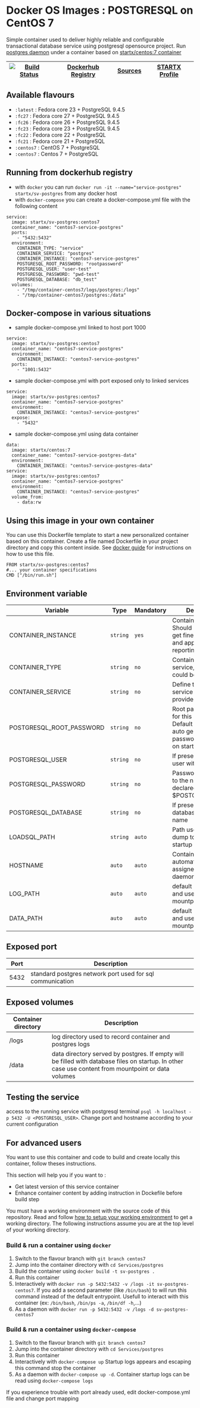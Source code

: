 # Docker OS Images : POSTGRESQL on CentOS 7

Simple container used to deliver highly reliable and configurable transactional database service using postgresql opensource project.
Run [postgres daemon](http://www.postgresql.org/) under a container 
based on [startx/centos:7 container](https://hub.docker.com/r/startx/centos)

| [![Build Status](https://travis-ci.org/startxfr/docker-images.svg?branch=centos7)](https://travis-ci.org/startxfr/docker-images) | [Dockerhub Registry](https://hub.docker.com/r/startx/sv-postgres/) | [Sources](https://github.com/startxfr/docker-images/tree/master/Services/postgres)             | [STARTX Profile](https://github.com/startxfr) | 
|-------------------------------------------------------------------------------------------------------------------|-------------------------------------------------------------------|-----------------------------------------------------------------------------------|-----------------------------------------------|

## Available flavours

* `:latest` : Fedora core 23 + PostgreSQL 9.4.5 
* `:fc27` : Fedora core 27 + PostgreSQL 9.4.5  
* `:fc26` : Fedora core 26 + PostgreSQL 9.4.5  
* `:fc23` : Fedora core 23 + PostgreSQL 9.4.5  
* `:fc22` : Fedora core 22 + PostgreSQL 
* `:fc21` : Fedora core 21 + PostgreSQL 
* `:centos7` : CentOS 7 + PostgreSQL 
* `:centos7` : Centos 7 + PostgreSQL 

## Running from dockerhub registry

* with `docker` you can run `docker run -it --name="service-postgres" startx/sv-postgres` from any docker host
* with `docker-compose` you can create a docker-compose.yml file with the following content
```
service:
  image: startx/sv-postgres:centos7
  container_name: "centos7-service-postgres"
  ports:
    - "5432:5432"
  environment:
    CONTAINER_TYPE: "service"
    CONTAINER_SERVICE: "postgres"
    CONTAINER_INSTANCE: "centos7-service-postgres"
    POSTGRESQL_ROOT_PASSWORD: "rootpassword"
    POSTGRESQL_USER: "user-test"
    POSTGRESQL_PASSWORD: "pwd-test"
    POSTGRESQL_DATABASE: "db_test"
  volumes:
    - "/tmp/container-centos7/logs/postgres:/logs"
    - "/tmp/container-centos7/postgres:/data"
```

## Docker-compose in various situations

* sample docker-compose.yml linked to host port 1000
```
service:
  image: startx/sv-postgres:centos7
  container_name: "centos7-service-postgres"
  environment:
    CONTAINER_INSTANCE: "centos7-service-postgres"
  ports:
    - "1001:5432"
```
* sample docker-compose.yml with port exposed only to linked services
```
service:
  image: startx/sv-postgres:centos7
  container_name: "centos7-service-postgres"
  environment:
    CONTAINER_INSTANCE: "centos7-service-postgres"
  expose:
    - "5432"
```
* sample docker-compose.yml using data container
```
data:
  image: startx/centos:7
  container_name: "centos7-service-postgres-data"
  environment:
    CONTAINER_INSTANCE: "centos7-service-postgres-data"
service:
  image: startx/sv-postgres:centos7
  container_name: "centos7-service-postgres"
  environment:
    CONTAINER_INSTANCE: "centos7-service-postgres"
  volume_from:
    - data:rw
```

## Using this image in your own container

You can use this Dockerfile template to start a new personalized container based on this container. Create a file named Dockerfile in your project directory and copy this content inside. See [docker guide](http://docs.docker.com/engine/reference/builder/) for instructions on how to use this file.
 ```
FROM startx/sv-postgres:centos7
#... your container specifications
CMD ["/bin/run.sh"]
```

## Environment variable

| Variable                  | Type     | Mandatory | Description                                                              |
|---------------------------|----------|-----------|--------------------------------------------------------------------------|
| CONTAINER_INSTANCE        | `string` | `yes`     | Container name. Should be uning to get fine grained log and application reporting
| CONTAINER_TYPE            | `string` | `no`      | Container family (os, service, application. could be enhanced 
| CONTAINER_SERVICE         | `string` | `no`      | Define the type of service or application provided
| POSTGRESQL_ROOT_PASSWORD  | `string` | `no`      | Root password used for this instance. Default will use an auto generated password displayed on startup
| POSTGRESQL_USER           | `string` | `no`      | If present, add a new user with this name
| POSTGRESQL_PASSWORD       | `string` | `no`      | Password associated to the new user declared with $POSTGRESQL_USER
| POSTGRESQL_DATABASE       | `string` | `no`      | If present, add a new database with this name
| LOADSQL_PATH              | `string` | `auto`    | Path used to find sql dump to import at startup
| HOSTNAME                  | `auto`   | `auto`    | Container unique id automatically assigned by docker daemon at startup
| LOG_PATH                  | `auto`   | `auto`    | default set to /logs and used as a volume mountpoint
| DATA_PATH                 | `auto`   | `auto`    | default set to /data and used as a volume mountpoint

## Exposed port

| Port  | Description                                                              |
|-------|--------------------------------------------------------------------------|
| 5432  | standard postgres network port used for sql communication

## Exposed volumes

| Container directory  | Description                                                              |
|----------------------|--------------------------------------------------------------------------|
| /logs                | log directory used to record container and postgres logs
| /data                | data directory served by postgres. If empty will be filled with database files on startup. In other case use content from mountpoint or data volumes

## Testing the service

access to the running service with postgresql terminal `psql -h localhost -p 5432 -U <POSTGRESQL_USER>`. Change port and hostname according to your current configuration

## For advanced users

You want to use this container and code to build and create locally this container, follow theses instructions.

This section will help you if you want to :
* Get latest version of this service container
* Enhance container content by adding instruction in Dockefile before build step

You must have a working environment with the source code of this repository. Read and follow [how to setup your working environment](https://github.com/startxfr/docker-images#setup-your-working-environment-mandatory) to get a working directory. The following instructions assume you are at the top level of your working directory.

### Build & run a container using `docker`

1. Switch to the flavour branch with `git branch centos7`
2. Jump into the container directory with `cd Services/postgres`
3. Build the container using `docker build -t sv-postgres .`
4. Run this container 
  1. Interactively with `docker run -p 5432:5432 -v /logs -it sv-postgres-centos7`. If you add a second parameter (like `/bin/bash`) to will run this command instead of the default entrypoint. Usefull to interact with this container (ex: `/bin/bash`, `/bin/ps -a`, `/bin/df -h`,...) 
  2. As a daemon with `docker run -p 5432:5432 -v /logs -d sv-postgres-centos7`


### Build & run a container using `docker-compose`

1. Switch to the flavour branch with `git branch centos7`
2. Jump into the container directory with `cd Services/postgres`
3. Run this container 
  1. Interactively with `docker-compose up` Startup logs appears and escaping this command stop the container
  2. As a daemon with `docker-compose up -d`. Container startup logs can be read using `docker-compose logs`

If you experience trouble with port already used, edit docker-compose.yml file and change port mapping
